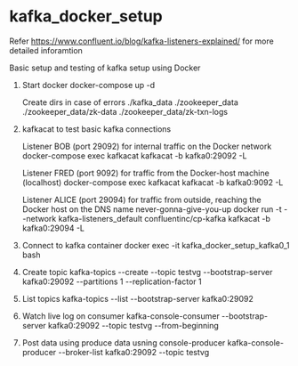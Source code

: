 # kafka_docker_setup
Refer https://www.confluent.io/blog/kafka-listeners-explained/ for more detailed inforamtion

Basic setup and testing of kafka setup using Docker


1) Start docker
	docker-compose up -d

	Create dirs in case of errors
	./kafka_data
	./zookeeper_data
	./zookeeper_data/zk-data
	./zookeeper_data/zk-txn-logs


2) kafkacat to test basic kafka connections

	Listener BOB (port 29092) for internal traffic on the Docker network
  		docker-compose exec kafkacat kafkacat -b kafka0:29092  -L

	Listener FRED (port 9092) for traffic from the Docker-host machine (localhost)
		docker-compose exec kafkacat  kafkacat -b kafka0:9092 -L

	Listener ALICE (port 29094) for traffic from outside, reaching the Docker host on the DNS name never-gonna-give-you-up
		docker run -t --network kafka-listeners_default confluentinc/cp-kafka kafkacat -b kafka0:29094 -L



3) Connect to kafka container
	docker exec -it kafka_docker_setup_kafka0_1 bash

4) Create topic
	kafka-topics --create --topic testvg --bootstrap-server kafka0:29092 --partitions 1 --replication-factor 1

5) List topics
	kafka-topics --list --bootstrap-server kafka0:29092

6) Watch live log on consumer
	kafka-console-consumer  --bootstrap-server kafka0:29092 --topic testvg --from-beginning

7) Post data using produce data usning console-producer
	kafka-console-producer --broker-list  kafka0:29092 --topic testvg


